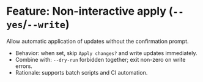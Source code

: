 # Feature: Non-interactive apply (`--yes`/`--write`)

Allow automatic application of updates without the confirmation prompt.

- Behavior: when set, skip `Apply changes?` and write updates immediately.
- Combine with: `--dry-run` forbidden together; exit non-zero on write errors.
- Rationale: supports batch scripts and CI automation.
